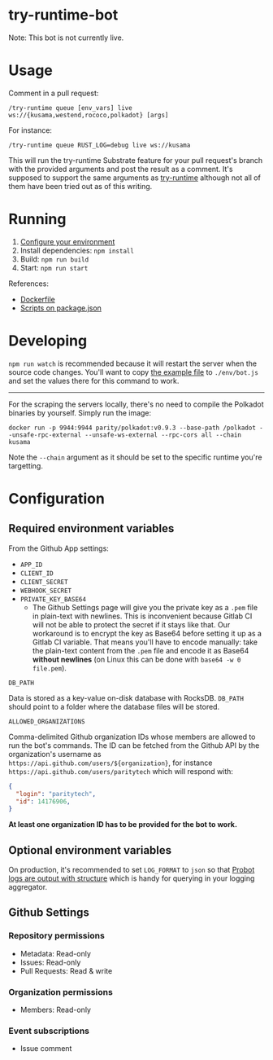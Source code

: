 # try-runtime-bot

Note: This bot is not currently live.

# Usage

Comment in a pull request:

`/try-runtime queue [env_vars] live ws://{kusama,westend,rococo,polkadot} [args]`

For instance:

`/try-runtime queue RUST_LOG=debug live ws://kusama`

This will run the try-runtime Substrate feature for your pull request's branch
with the provided arguments and post the result as a comment. It's supposed to
support the same arguments as
[try-runtime](https://github.com/paritytech/substrate/blob/master/utils/frame/try-runtime/cli/src/lib.rs)
although not all of them have been tried out as of this writing.

# Running

1. [Configure your environment](https://github.com/paritytech/try-runtime-bot#configuration)
2. Install dependencies: `npm install`
3. Build: `npm run build`
4. Start: `npm run start`

References:

- [Dockerfile](https://github.com/paritytech/try-runtime-bot/blob/master/Dockerfile)
- [Scripts on package.json](https://github.com/paritytech/try-runtime-bot/blob/master/package.json)

# Developing

`npm run watch` is recommended because it will restart the server when the
source code changes. You'll want to copy
[the example file](./env/bot.example.js) to `./env/bot.js` and set the values
there for this command to work.

---

For the scraping the servers locally, there's no need to compile the Polkadot
binaries by yourself. Simply run the image:

`docker run -p 9944:9944 parity/polkadot:v0.9.3 --base-path /polkadot --unsafe-rpc-external --unsafe-ws-external --rpc-cors all --chain kusama`

Note the `--chain` argument as it should be set to the specific runtime you're
targetting.

# Configuration

## Required environment variables

From the Github App settings:
  - `APP_ID`
  - `CLIENT_ID`
  - `CLIENT_SECRET`
  - `WEBHOOK_SECRET`
  - `PRIVATE_KEY_BASE64`
    - The Github Settings page will give you the private key as a `.pem` file
      in plain-text with newlines. This is inconvenient because Gitlab CI will
      not be able to protect the secret if it stays like that. Our workaround is
      to encrypt the key as Base64 before setting it up as a Gitlab CI
      variable. That means you'll have to encode manually: take the plain-text
      content from the `.pem` file and encode it as Base64 **without newlines**
      (on Linux this can be done with `base64 -w 0 file.pem`).

`DB_PATH`

Data is stored as a key-value on-disk database with RocksDB. `DB_PATH` should
point to a folder where the database files will be stored.

`ALLOWED_ORGANIZATIONS`

Comma-delimited Github organization IDs whose members are allowed to run the
bot's commands. The ID can be fetched from the Github API by the organization's
username as `https://api.github.com/users/${organization}`, for instance
`https://api.github.com/users/paritytech` which will respond with:

```json
{
  "login": "paritytech",
  "id": 14176906,
}
```

**At least one organization ID has to be provided for the bot to work.**

## Optional environment variables

On production, it's recommended to set `LOG_FORMAT` to `json` so that
[Probot logs are output with structure](https://probot.github.io/docs/logging/#log-formats)
which is handy for querying in your logging aggregator.

## Github Settings

### Repository permissions 

- Metadata: Read-only
- Issues: Read-only
- Pull Requests: Read & write

### Organization permissions

- Members: Read-only

### Event subscriptions

- Issue comment
